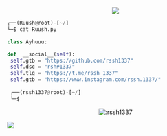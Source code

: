 <!-- <p align=center><img width=90% src="banner.gif"></img></p> -->
<div align="center">
    <a href="https://discord.com/users/830512569122160721" title="Discord Account"><img src="https://lanyard-profile-readme.vercel.app/api/830512569122160721"></a>
</div>

```python
┌──(Ruush@root)-[~/]
└─$ cat Ruush.py

class Ayhuuu:

def  __social__(self):
 self.gtb = "https://github.com/rssh1337"
 self.dsc = "rsh#1337"
 self.tlg = "https://t.me/rssh_1337"
 self.gtb = "https://www.instagram.com/rssh.1337/"
  
 ┌──(rssh1337@root)-[~/]
 └─$
```
<p align="center"><img src="https://count.getloli.com/get/@:Ayhuuu" alt=":rssh1337" /></p>

 



















![](https://raw.githubusercontent.com/Sutil/Sutil/2b2fad3bf54522bb30c8c170591fc68ff51b69e6/github-contribution-grid-snake2.svg)




